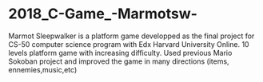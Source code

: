 # 2018_C-Game_-Marmotsw-
Marmot Sleepwalker is a platform game developped as the final project for CS-50 computer science program with Edx Harvard University Online. 10 levels platform game with increasing difficulty. Used previous Mario Sokoban project and improved the game in many directions (items, ennemies,music,etc)
